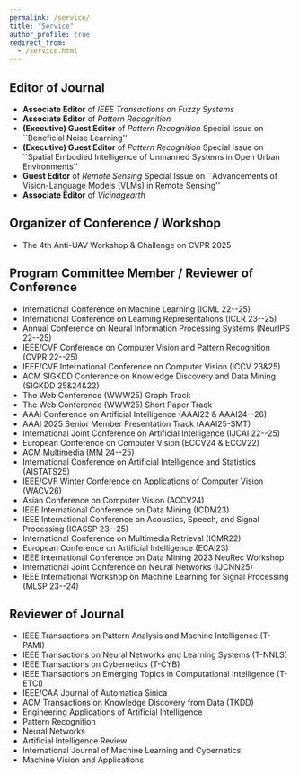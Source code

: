 ```yaml
---
permalink: /service/
title: "Service"
author_profile: true
redirect_from: 
  - /service.html
---
```


## Editor of Journal 

- **Associate Editor** of *IEEE Transactions on Fuzzy Systems*
- **Associate Editor** of *Pattern Recognition*
- **(Executive) Guest Editor** of *Pattern Recognition* Special Issue on ``Beneficial Noise Learning''
- **(Executive) Guest Editor** of *Pattern Recognition* Special Issue on ``Spatial Embodied Intelligence of Unmanned Systems in Open Urban Environments''
- **Guest Editor** of *Remote Sensing* Special Issue on ``Advancements of Vision-Language Models (VLMs) in Remote Sensing''
- **Associate Editor** of *Vicinagearth*

## Organizer of Conference / Workshop
- The 4th Anti-UAV Workshop \& Challenge on CVPR 2025

## Program Committee Member / Reviewer of Conference

- International Conference on Machine Learning (ICML 22--25)
- International Conference on Learning Representations (ICLR 23--25)
- Annual Conference on Neural Information Processing Systems (NeurIPS 22--25)
- IEEE/CVF Conference on Computer Vision and Pattern Recognition (CVPR 22--25)
- IEEE/CVF International Conference on Computer Vision (ICCV 23&25)
- ACM SIGKDD Conference on Knowledge Discovery and Data Mining (SIGKDD 25&24&22)
- The Web Conference (WWW25) Graph Track
- The Web Conference (WWW25) Short Paper Track
- AAAI Conference on Artificial Intelligence (AAAI22 & AAAI24--26)
- AAAI 2025 Senior Member Presentation Track (AAAI25-SMT)
- International Joint Conference on Artificial Intelligence (IJCAI 22--25)
- European Conference on Computer Vision (ECCV24 & ECCV22)
- ACM Multimedia (MM 24--25)
- International Conference on Artificial Intelligence and Statistics (AISTATS25)
- IEEE/CVF Winter Conference on Applications of Computer Vision (WACV26)
- Asian Conference on Computer Vision (ACCV24)
- IEEE International Conference on Data Mining (ICDM23)
- IEEE International Conference on Acoustics, Speech, and Signal Processing (ICASSP 23--25)
- International Conference on Multimedia Retrieval (ICMR22)
- European Conference on Artificial Intelligence (ECAI23)
- IEEE International Conference on Data Mining 2023 NeuRec Workshop
- International Joint Conference on Neural Networks (IJCNN25)
- IEEE International Workshop on Machine Learning for Signal Processing (MLSP 23--24)



## Reviewer of Journal

- IEEE Transactions on Pattern Analysis and Machine Intelligence (T-PAMI)
- IEEE Transactions on Neural Networks and Learning Systems (T-NNLS)
- IEEE Transactions on Cybernetics (T-CYB)
- IEEE Transactions on Emerging Topics in Computational Intelligence (T-ETCI)
- IEEE/CAA Journal of Automatica Sinica
- ACM Transactions on Knowledge Discovery from Data (TKDD)
- Engineering Applications of Artificial Intelligence
- Pattern Recognition
- Neural Networks 
- Artificial Intelligence Review
- International Journal of Machine Learning and Cybernetics
- Machine Vision and Applications 
